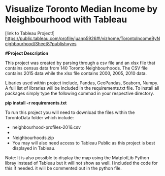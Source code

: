 # Visualize Toronto Median Income by Neighbourhood with Tableau

[link to Tableau Project!] https://public.tableau.com/profile/juanp5926#!/vizhome/TorontoIncomeByNeighbourhood/Sheet8?publish=yes

**#Project Description**

This project was created by parsing through a csv file and an xlsx file that contains census data from 140 Toronto Neighbourhoods.
The CSV file contains 2015 data while the xlsx file contains 2000, 2005, 2010 data. 

Libaries used within project include, Pandas, GeoPandas, Seaborn, Numpy. A full list of libraries will be included in the 
requirements.txt file. To install all packages simply type the following commad in your respective directory. 
  
   **pip install -r requirements.txt**

To run this project you will need to download the files within the TorontoData folder which include:
  - neighbourhood-profiles-2016.csv
  - 
  - Neighbourhoods.zip
  - You may will also need access to Tableau Public as this project is best displayed in Tableau. 
  
  Note: It is also possible to display the map using the MatplotLib Python libray instead of Tableau but it will not show as well. 
  I included the code for this if needed. it will be commented out in the python file. 
  

  
  
